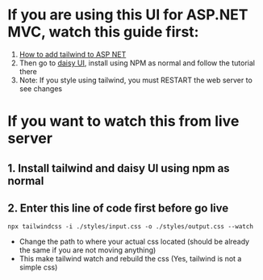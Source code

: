 # If you are using this UI for ASP.NET MVC, watch this guide first:

1. [How to add tailwind to ASP NET](https://github.com/angeldev96/tailwind-aspdotnet)
2. Then go to [daisy UI](https://daisyui.com/docs/install/), install using NPM as normal and follow the tutorial there
3. Note: If you style using tailwind, you must RESTART the web server to see changes

# If you want to watch this from live server

## 1. Install tailwind and daisy UI using npm as normal

## 2. Enter this line of code first before go live

`npx tailwindcss -i ./styles/input.css -o ./styles/output.css --watch`

- Change the path to where your actual css located (should be already the same if you are not moving anything)
- This make tailwind watch and rebuild the css (Yes, tailwind is not a simple css)
